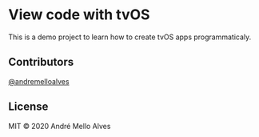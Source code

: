 # View code with tvOS
This is a demo project to learn how to create tvOS apps programmaticaly.

## Contributors
[@andremelloalves](https://github.com/andremelloalves)

## License
MIT © 2020 André Mello Alves
